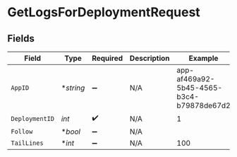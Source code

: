 # GetLogsForDeploymentRequest


## Fields

| Field                                    | Type                                     | Required                                 | Description                              | Example                                  |
| ---------------------------------------- | ---------------------------------------- | ---------------------------------------- | ---------------------------------------- | ---------------------------------------- |
| `AppID`                                  | **string*                                | :heavy_minus_sign:                       | N/A                                      | app-af469a92-5b45-4565-b3c4-b79878de67d2 |
| `DeploymentID`                           | *int*                                    | :heavy_check_mark:                       | N/A                                      | 1                                        |
| `Follow`                                 | **bool*                                  | :heavy_minus_sign:                       | N/A                                      |                                          |
| `TailLines`                              | **int*                                   | :heavy_minus_sign:                       | N/A                                      | 100                                      |